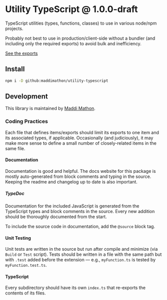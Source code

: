 <!--README_HEADER-->
# Utility TypeScript @ 1.0.0-draft
<!--/README_HEADER-->

<!--CURRENT_DESC-->
TypeScript utilities (types, functions, classes) to use in various node/npm projects.
<!--/CURRENT_DESC-->

Probably not best to use in production/client-side without a bundler (and
including only the required exports) to avoid bulk and inefficiency.

<a href="https://maddimathon.github.io/utility-typescript/modules.html" class="button" target="_blank">See the exports</a>



## Install

```sh
npm i -D github:maddimathon/utility-typescript
```


## Development

This library is maintained by [Maddi Mathon](https://www.maddimathon.com).


### Coding Practices

Each file that defines items/exports should limit its exports to one item and
its associated types, if applicable.  Occasionally (and judiciously), it may
make more sense to define a small number of closely-related items in the same
file.

#### Documentation

Documentation is good and helpful.  The docs website for this package is mostly
auto-generated from block comments and typing in the source.  Keeping the readme
and changelog up to date is also important.

##### TypeDoc

Documentation for the included JavaScript is generated from the TypeScript types
and block comments in the source.  Every new addition should be thoroughly
documented from the start.

To include the source code in documentation, add the `@source` block tag.

#### Unit Testing

Unit tests are written in the source but run after compile and minimize (via
`Build` or `Test` script).  Tests should be written in a file with the same path
but with `.test` added before the extension — e.g., `myFunction.ts` is tested by
`myFunction.test.ts`.

#### TypeScript

Every subdirectory should have its own `index.ts` that re-exports the contents
of its files.